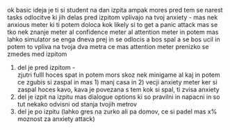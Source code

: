 ok basic ideja je ti si student na dan izpita ampak mores pred tem se narest tasks
odlocitve ki jih delas pred izpitom vplivajo na tvoj anxiety - mas nek anxious meter ki ti potem doloca kok likely si to get a panic attack
mas se tko nek znanje meter al confidence meter al attention meter in potem mas lahko simulator se enga dneva prej in se odlocis a bos spal a se bos ucil in potem to vpliva na tvoja dva metra
ce mas attention meter prenizko se zmedes med izpitom
1. del je pred izpitom -  
zjutri  fulll hoces spat in potem mors skoz nek minigame al kaj in potem ce zgubis si zaspal in mas 1) manj casa in 2) vecji anxiety meter ker si zaspal
hoces kavo, kava je povezana s tem kok si spal, ti zvisa anxiety
2. del je izpit 
na izpitu mas dialogue options ki so pravilni in napacni in so tut nekako odvisni od stanja tvojih metrov
3. del je po izpitu (lahko gres na zurko ali pa domov, ce si padel mas x% moznost za anxiety attack)
